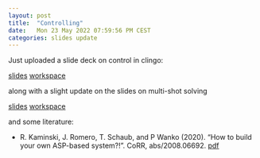 ```yaml
---
layout: post
title:  "Controlling"
date:   Mon 23 May 2022 07:59:56 PM CEST
categories: slides update
---
```

Just uploaded a slide deck on control in clingo:

 [slides](https://github.com/potassco-asp-course/course/releases/download/v1.14.0/controlling.pdf)
 [workspace](/controlling/)

along with a slight update on the slides on multi-shot solving

 [slides](https://github.com/potassco-asp-course/course/releases/download/v1.14.0/msolving.pdf)
 [workspace](/msolving/)

and some literature:

  * R. Kaminski, J. Romero, T. Schaub, and P Wanko (2020).
	“How to build your own ASP-based system?!”.
	CoRR, abs/2008.06692.
	[pdf](https://arxiv.org/abs/2008.06692)
